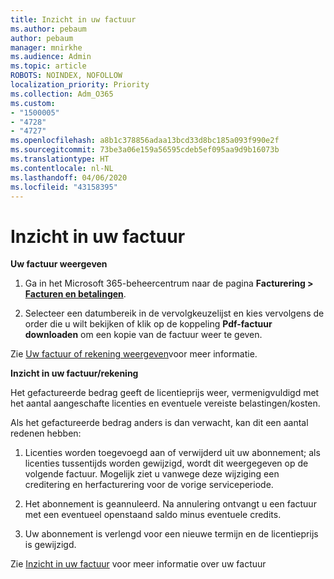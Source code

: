 ```yaml
---
title: Inzicht in uw factuur
ms.author: pebaum
author: pebaum
manager: mnirkhe
ms.audience: Admin
ms.topic: article
ROBOTS: NOINDEX, NOFOLLOW
localization_priority: Priority
ms.collection: Adm_O365
ms.custom:
- "1500005"
- "4728"
- "4727"
ms.openlocfilehash: a8b1c378856adaa13bcd33d8bc185a093f990e2f
ms.sourcegitcommit: 73be3a06e159a56595cdeb5ef095aa9d9b16073b
ms.translationtype: HT
ms.contentlocale: nl-NL
ms.lasthandoff: 04/06/2020
ms.locfileid: "43158395"
---
```

# <a name="understand-your-bill"></a>Inzicht in uw factuur

**Uw factuur weergeven**

1. Ga in het Microsoft 365-beheercentrum naar de pagina **Facturering > [ Facturen en betalingen](https://go.microsoft.com/fwlink/p/?linkid=848039)**.

2. Selecteer een datumbereik in de vervolgkeuzelijst en kies vervolgens de order die u wilt bekijken of klik op de koppeling **Pdf-factuur downloaden** om een kopie van de factuur weer te geven.

Zie [Uw factuur of rekening weergeven](https://docs.microsoft.com/office365/admin/subscriptions-and-billing/view-your-bill-or-invoice)voor meer informatie.

**Inzicht in uw factuur/rekening**

Het gefactureerde bedrag geeft de licentieprijs weer, vermenigvuldigd met het aantal aangeschafte licenties en eventuele vereiste belastingen/kosten.

Als het gefactureerde bedrag anders is dan verwacht, kan dit een aantal redenen hebben:

1. Licenties worden toegevoegd aan of verwijderd uit uw abonnement; als licenties tussentijds worden gewijzigd, wordt dit weergegeven op de volgende factuur.  Mogelijk ziet u vanwege deze wijziging een creditering en herfacturering voor de vorige serviceperiode.

2. Het abonnement is geannuleerd.  Na annulering ontvangt u een factuur met een eventueel openstaand saldo minus eventuele credits.

3. Uw abonnement is verlengd voor een nieuwe termijn en de licentieprijs is gewijzigd.  

Zie [Inzicht in uw factuur](https://support.office.com/article/Understand-your-invoice-for-Office-365-for-business-0724b428-fb59-4962-8c37-6674166d7507) voor meer informatie over uw factuur
